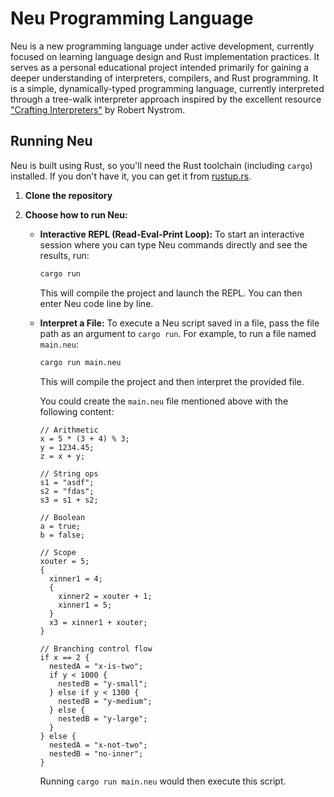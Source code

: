 # Neu Programming Language

Neu is a new programming language under active development, currently focused on learning language design and Rust implementation practices. It serves as a personal educational project intended primarily for gaining a deeper understanding of interpreters, compilers, and Rust programming.
It is a simple, dynamically-typed programming language, currently interpreted through a tree-walk interpreter approach inspired by the excellent resource ["Crafting Interpreters"](https://craftinginterpreters.com/) by Robert Nystrom.

## Running Neu

Neu is built using Rust, so you'll need the Rust toolchain (including `cargo`) installed. If you don't have it, you can get it from [rustup.rs](https://rustup.rs/).

1. **Clone the repository**
2. **Choose how to run Neu:**

    * **Interactive REPL (Read-Eval-Print Loop):**
        To start an interactive session where you can type Neu commands directly and see the results, run:

        ```bash
        cargo run
        ```

        This will compile the project and launch the REPL. You can then enter Neu code line by line.

    * **Interpret a File:**
        To execute a Neu script saved in a file, pass the file path as an argument to `cargo run`. For example, to run a file named `main.neu`:

        ```bash
        cargo run main.neu
        ```

        This will compile the project and then interpret the provided file.

        You could create the `main.neu` file mentioned above with the following content:

        ```neu
        // Arithmetic
        x = 5 * (3 + 4) % 3;
        y = 1234.45;
        z = x + y;

        // String ops
        s1 = "asdf";
        s2 = "fdas";
        s3 = s1 + s2;

        // Boolean
        a = true;
        b = false;

        // Scope
        xouter = 5;
        {
          xinner1 = 4;
          {
            xinner2 = xouter + 1;
            xinner1 = 5;
          }
          x3 = xinner1 + xouter;
        }

        // Branching control flow
        if x == 2 {
          nestedA = "x-is-two";
          if y < 1000 {
            nestedB = "y-small";
          } else if y < 1300 {
            nestedB = "y-medium";
          } else {
            nestedB = "y-large";
          }
        } else {
          nestedA = "x-not-two";
          nestedB = "no-inner";
        }
        ```

        Running `cargo run main.neu` would then execute this script.
